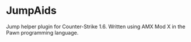 # JumpAids #

Jump helper plugin for Counter-Strike 1.6. Written using AMX Mod X in the Pawn programming language.